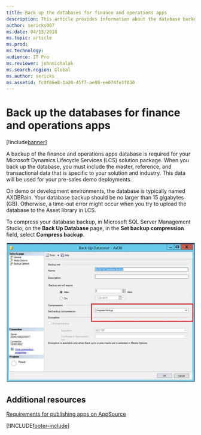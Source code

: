 ```yaml
---
title: Back up the databases for finance and operations apps
description: This article provides information about the database backup that is required for your Microsoft Dynamics Lifecycle Services (LCS) solution package.
author: sericks007
ms.date: 04/13/2018
ms.topic: article
ms.prod: 
ms.technology: 
audience: IT Pro
ms.reviewer: johnmichalak
ms.search.region: Global
ms.author: sericks
ms.assetid: fc0f06e8-1a20-45f7-ae98-ee074fe1f030
---
```


# Back up the databases for finance and operations apps

[!include[banner](../includes/banner.md)]

A backup of the finance and operations apps database is required for your Microsoft Dynamics Lifecycle Services (LCS) solution package. When you back up the database, you must include the master, reference, and transactional data that is specific to your solution and industry. This data will be used for your pre-sales demo deployments.

On demo or development environments, the database is typically named AXDBRain. Your database backup should be no larger than 15 gigabytes (GB). Otherwise, a time-out error might occur when you try to upload the database to the Asset library in LCS. 

To compress your database backup, in Microsoft SQL Server Management Studio, on the **Back Up Database** page, in the **Set backup compression** field, select **Compress backup**.

[![Compress backup selected in the Set backup compression field.](./media/databasebackup01.jpg)](./media/databasebackup01.jpg)

## Additional resources

[Requirements for publishing apps on AppSource](lcs-solutions-app-source.md)


[!INCLUDE[footer-include](../../../includes/footer-banner.md)]

